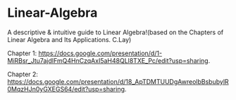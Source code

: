 # Linear-Algebra
A descriptive &amp; intuitive guide to Linear Algebra!(based on the Chapters of Linear Algebra and Its Applications. C.Lay)


Chapter 1: https://docs.google.com/presentation/d/1-MiRBsr_Jtu7ajdIFmQ4HnCzqAxI5aH48QLl8TXE_Pc/edit?usp=sharing.

Chapter 2: https://docs.google.com/presentation/d/18_ApTDMTUUDgAwreolbBsbubylR0MqzHJn0yGXEGS64/edit?usp=sharing.
